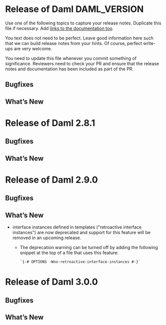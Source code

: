 # Release of Daml DAML_VERSION
Use one of the following topics to capture your release notes. Duplicate this file if necessary.
Add [links to the documentation too](https://docs.daml.com/DAML_VERSION/about.html).

You text does not need to be perfect. Leave good information here such that we can build release notes from your hints.
Of course, perfect write-ups are very welcome.

You need to update this file whenever you commit something of significance. Reviewers need to check your PR
and ensure that the release notes and documentation has been included as part of the PR.

## Bugfixes

## What’s New

# Release of Daml 2.8.1

## Bugfixes

## What’s New

# Release of Daml 2.9.0

## Bugfixes

## What’s New

* interface instances defined in templates ("retroactive interface instances")
  are now deprecated and support for this feature will be removed in an upcoming release.

    * The deprecation warning can be turned off by adding the following snippet
      at the top of a file that uses this feature:

      ```daml
      `{-# OPTIONS -Wno-retroactive-interface-instances #-}`
      ```

# Release of Daml 3.0.0

## Bugfixes

## What’s New
